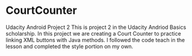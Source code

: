 # CourtCounter
Udacity Android Project 2
This is project 2 in the Udacity Andriod Basics scholarship. 
In this project we are creating a Court Counter to practice linking XML buttons with Java methods. 
I followed the code teach in the lesson and completed the style portion on my own. 
